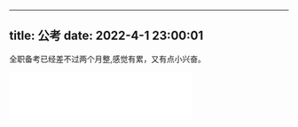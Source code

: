  ---
title: 公考
date: 2022-4-1 23:00:01
---


全职备考已经差不过两个月整,感觉有累，又有点小兴奋。
 
<iframe frameborder="no" border="0" marginwidth="0" marginheight="0" width=330 height=86 src="//music.163.com/outchain/player?type=2&id=1472607787&auto=1&height=66"></iframe>
